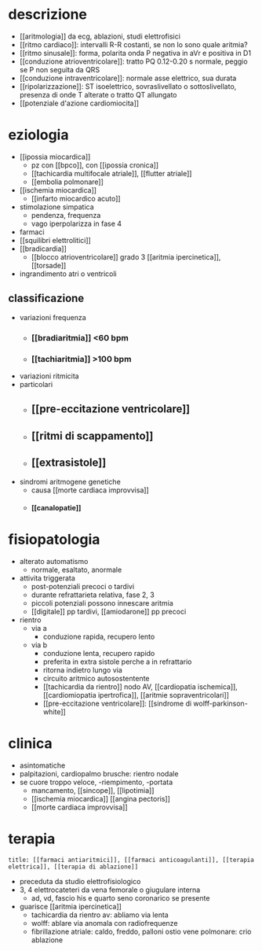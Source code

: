 # descrizione
- [[aritmologia]] da ecg, ablazioni, studi elettrofisici
- [[ritmo cardiaco]]: intervalli R-R costanti, se non lo sono quale aritmia?
- [[ritmo sinusale]]: forma, polarita onda P negativa in aVr e positiva in D1
- [[conduzione atrioventricolare]]: tratto PQ 0.12-0.20 s normale, peggio se P non seguita da QRS
- [[conduzione intraventricolare]]: normale asse elettrico, sua durata
- [[ripolarizzazione]]: ST isoelettrico, sovraslivellato o sottoslivellato, presenza di onde T alterate o tratto QT allungato
- [[potenziale d'azione cardiomiocita]]

# eziologia
- [[ipossia miocardica]]
	- pz con [[bpco]], con [[ipossia cronica]]
	- [[tachicardia multifocale atriale]], [[flutter atriale]]
	- [[embolia polmonare]]
- [[ischemia miocardica]]
	- [[infarto miocardico acuto]]
- stimolazione simpatica
	- pendenza, frequenza
	- vago iperpolarizza in fase 4
- farmaci
- [[squilibri elettrolitici]]
- [[bradicardia]]
	- [[blocco atrioventricolare]] grado 3 [[aritmia ipercinetica]], [[torsade]]
- ingrandimento atri o ventricoli
## classificazione
- variazioni frequenza
	- ### [[bradiaritmia]] <60 bpm
	- ### [[tachiaritmia]] >100 bpm
- variazioni ritmicita
- particolari
	- ## [[pre-eccitazione ventricolare]]
	- ## [[ritmi di scappamento]]
	- ## [[extrasistole]]
- sindromi aritmogene genetiche
	- causa [[morte cardiaca improvvisa]]
	- #### [[canalopatie]]

# fisiopatologia
- alterato automatismo
	- normale, esaltato, anormale
- attivita triggerata
	- post-potenziali precoci o tardivi
	- durante refrattarieta relativa, fase 2, 3
	- piccoli potenziali possono innescare aritmia
	- [[digitale]] pp tardivi, [[amiodarone]] pp precoci
- rientro
	- via a
		- conduzione rapida, recupero lento
	- via b
		- conduzione lenta, recupero rapido
		- preferita in extra sistole perche a in refrattario
		- ritorna indietro lungo via
		- circuito aritmico autosostentente
		- [[tachicardia da rientro]] nodo AV, [[cardiopatia ischemica]], [[cardiomiopatia ipertrofica]], [[aritmie sopraventricolari]]
		- [[pre-eccitazione ventricolare]]: [[sindrome di wolff-parkinson-white]]

# clinica
- asintomatiche
- palpitazioni, cardiopalmo brusche: rientro nodale
- se cuore troppo veloce, -riempimento, -portata
	- mancamento, [[sincope]], [[lipotimia]]
	- [[ischemia miocardica]] [[angina pectoris]]
	- [[morte cardiaca improvvisa]]

# terapia
```ad-terapia
title: [[farmaci antiaritmici]], [[farmaci anticoagulanti]], [[terapia elettrica]], [[terapia di ablazione]]
```
- preceduta da studio elettrofisiologico
- 3, 4 elettrocateteri da vena femorale o giugulare interna
	- ad, vd, fascio his e quarto seno coronarico se presente
- guarisce [[aritmia ipercinetica]]
	- tachicardia da rientro av: abliamo via lenta
	- wolff: ablare via anomala con radiofrequenze
	- fibrillazione atriale: caldo, freddo, palloni ostio vene polmonare: crio ablazione